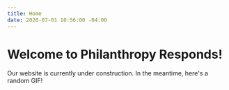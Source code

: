 ```yaml
---
title: Home
date: 2020-07-01 10:56:00 -04:00
---
```


# Welcome to Philanthropy Responds!

Our website is currently under construction. In the meantime, here's a random GIF!